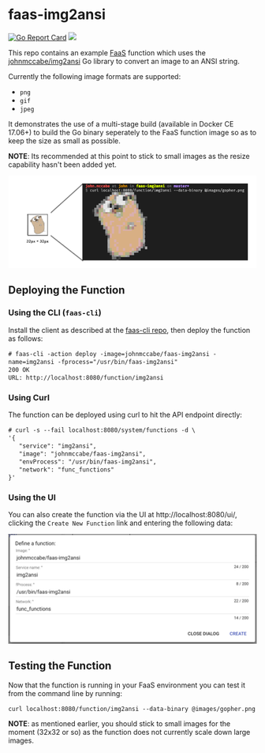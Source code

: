 # faas-img2ansi

[![Go Report Card](https://goreportcard.com/badge/github.com/johnmccabe/faas-img2ansi)](https://goreportcard.com/report/github.com/johnmccabe/faas-img2ansi) [![](https://images.microbadger.com/badges/image/johnmccabe/faas-img2ansi.svg)](https://microbadger.com/images/johnmccabe/faas-img2ansi "Get your own image badge on microbadger.com")

This repo contains an example [FaaS](https://github.com/alexellis/faas) function which uses the [johnmccabe/img2ansi](https://github.com/johnmccabe/img2ansi) Go library to convert an image to an ANSI string.

Currently the following image formats are supported:

- `png`
- `gif`
- `jpeg`

It demonstrates the use of a multi-stage build (available in Docker CE 17.06+) to build the Go binary seperately to the FaaS function image so as to keep the size as small as possible.

**NOTE**: Its recommended at this point to stick to small images as the resize capability hasn't been added yet.

![](images/logo.png)

## Deploying the Function

### Using the CLI (`faas-cli`)
Install the client as described at the [faas-cli repo](https://github.com/alexellis/faas-cli/), then deploy the function as follows:

```
# faas-cli -action deploy -image=johnmccabe/faas-img2ansi -name=img2ansi -fprocess="/usr/bin/faas-img2ansi"
200 OK
URL: http://localhost:8080/function/img2ansi
```

### Using Curl
The function can be deployed using curl to hit the API endpoint directly:
```
# curl -s --fail localhost:8080/system/functions -d \
'{ 
   "service": "img2ansi",
   "image": "johnmccabe/faas-img2ansi",
   "envProcess": "/usr/bin/faas-img2ansi",
   "network": "func_functions"
}'
```

### Using the UI
You can also create the function via the UI at http://localhost:8080/ui/, clicking the `Create New Function` link and entering the following data:

![](images/create_new_function.png)

## Testing the Function
Now that the function is running in your FaaS environment you can test it from the command line by running:
```
curl localhost:8080/function/img2ansi --data-binary @images/gopher.png
```

**NOTE**: as mentioned earlier, you should stick to small images for the moment (32x32 or so) as the function does not currently scale down large images.
